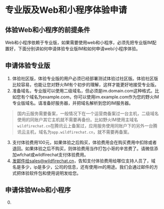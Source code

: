 # 专业版及Web和小程序体验申请

## 体验Web和小程序的前提条件
Web和小程序依赖于专业版，如果需要使用web和小程序，必须先把专业版IM配置好，下面分别讲如何申请体验专业版IM和如何申请web/小程序体验。

## 申请体验专业版
1. 体验社区版，体验专业版的用户必须已经部署测试体验过社区版。体验社区版比较容易，也能让您对野火IM有个初步的理解，这样才能更好地接受专业版。
2. 准备域名，专业版可以使用二级域名，但必须是im.domain.com这种格式。比如您有个域名为example.com，你可以使用im.example.com作为您的野火IM专业版域名。请准备好服务器，并把域名解析到您的IM服务器。
> 国内云服务需要备案，一般情况下在一个运营商备案过一台主机，二级域名使用的同账户其它主机就不需要再备份。比如野火IM使用主域名```wildfirechat.cn```在腾讯云上备案过，应用服务使用同账户下的另外一台腾讯云主机，域名为```app.wildfirechat.cn```，就不需要再备案。

3. 支付体验费用100元，如果体验之后购买，体验费用会在购买费用中扣除或者退回。如果体验之后不购买，则体验费用当作打包小哥的辛苦费了。请微信添加wfchat或wildfirechat支付体验费用。
4. 发邮件给sales@wildfirechat.cn，告知支付体验费用给哪位支持人员了，域名是多少，ip是多少，公司的信息，还有使用im的用途。我们会通过邮件的方式把体验软件包和使用说明发给您。

## 申请体验Web和小程序
0.
